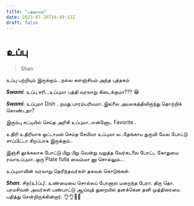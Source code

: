```yaml
---
title: "பத்தாயம்"
date: 2023-07-26T16:49:12Z
draft: false
---
```


# உப்பு

> Shan

உப்பு பற்றியும் இருக்கும்...நல்ல களஞ்சியம் அந்த புத்தகம்

***Swami***: உப்பு சரி...உப்புமா பத்தி வரலாறு கிடைக்குமா??? 😁

***Swami***: உப்புமா Dish ..நமது பாரம்பரியமா..இல்லை
 அயலகத்திலிருந்து தொற்றிக் கொண்டதா?

இரும்பு சட்டியில் செய்த அரிசி உப்புமா..என்னோட Favorite..

உதிரி உதிரியாக ஒட்டாமல் செய்த சேமியா உப்புமா ல..தேங்காய துருவி மேல போட்டு சாப்பிட்டா சிறப்பாக இருக்கும்..

இஞ்சி தூக்கலாக போட்டு பிறு பிறு வென்று வறுத்த வேர்கடலை போட்ட கோதுமை ரவாஉப்புமா..ஒரு Plate fulla வைம்மா னு சொல்லும்...


உப்புமாவின் வரலாறு தெரிந்தவர்கள் தகவல் கொடுங்கள்.

***Shan***: சிற(உ)ப்பு!. உண்மையை சொல்லப் போனால் மறைந்த பேரா. திரு தொ. பரமசிவன் அவர்கள் பண்பாட்டு ஆய்வுத் துறையில் தனக்கென தனி முத்திரையை பதித்து சென்றிருக்கின்றார். 👌👌🙏🙏 
